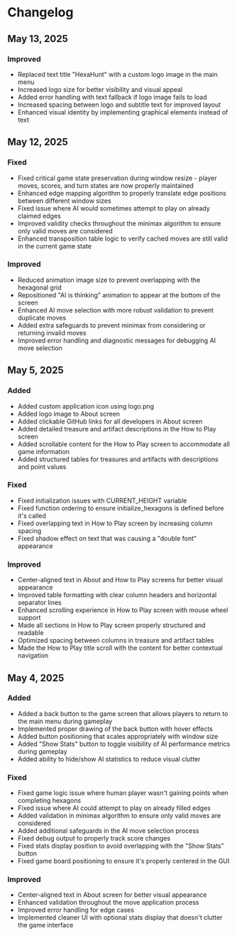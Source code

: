 # Changelog

## May 13, 2025

### Improved
- Replaced text title "HexaHunt" with a custom logo image in the main menu
- Increased logo size for better visibility and visual appeal
- Added error handling with text fallback if logo image fails to load
- Increased spacing between logo and subtitle text for improved layout
- Enhanced visual identity by implementing graphical elements instead of text

## May 12, 2025

### Fixed
- Fixed critical game state preservation during window resize - player moves, scores, and turn states are now properly maintained
- Enhanced edge mapping algorithm to properly translate edge positions between different window sizes
- Fixed issue where AI would sometimes attempt to play on already claimed edges
- Improved validity checks throughout the minimax algorithm to ensure only valid moves are considered
- Enhanced transposition table logic to verify cached moves are still valid in the current game state

### Improved
- Reduced animation image size to prevent overlapping with the hexagonal grid
- Repositioned "AI is thinking" animation to appear at the bottom of the screen
- Enhanced AI move selection with more robust validation to prevent duplicate moves
- Added extra safeguards to prevent minimax from considering or returning invalid moves
- Improved error handling and diagnostic messages for debugging AI move selection

## May 5, 2025

### Added
- Added custom application icon using logo.png
- Added logo image to About screen
- Added clickable GitHub links for all developers in About screen
- Added detailed treasure and artifact descriptions in the How to Play screen
- Added scrollable content for the How to Play screen to accommodate all game information
- Added structured tables for treasures and artifacts with descriptions and point values

### Fixed
- Fixed initialization issues with CURRENT_HEIGHT variable
- Fixed function ordering to ensure initialize_hexagons is defined before it's called
- Fixed overlapping text in How to Play screen by increasing column spacing
- Fixed shadow effect on text that was causing a "double font" appearance

### Improved
- Center-aligned text in About and How to Play screens for better visual appearance
- Improved table formatting with clear column headers and horizontal separator lines
- Enhanced scrolling experience in How to Play screen with mouse wheel support
- Made all sections in How to Play screen properly structured and readable
- Optimized spacing between columns in treasure and artifact tables
- Made the How to Play title scroll with the content for better contextual navigation

## May 4, 2025

### Added
- Added a back button to the game screen that allows players to return to the main menu during gameplay
- Implemented proper drawing of the back button with hover effects
- Added button positioning that scales appropriately with window size
- Added "Show Stats" button to toggle visibility of AI performance metrics during gameplay
- Added ability to hide/show AI statistics to reduce visual clutter

### Fixed
- Fixed game logic issue where human player wasn't gaining points when completing hexagons
- Fixed issue where AI could attempt to play on already filled edges
- Added validation in minimax algorithm to ensure only valid moves are considered
- Added additional safeguards in the AI move selection process
- Fixed debug output to properly track score changes
- Fixed stats display position to avoid overlapping with the "Show Stats" button
- Fixed game board positioning to ensure it's properly centered in the GUI

### Improved
- Center-aligned text in About screen for better visual appearance
- Enhanced validation throughout the move application process
- Improved error handling for edge cases
- Implemented cleaner UI with optional stats display that doesn't clutter the game interface
